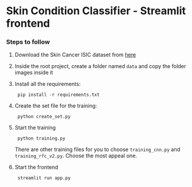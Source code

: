 # Skin Condition Classifier - Streamlit frontend

### Steps to follow
1. Download the Skin Cancer ISIC dataset from [here](https://www.kaggle.com/datasets/nodoubttome/skin-cancer9-classesisic)

2. Inside the root project, create a folder named `data` and copy the folder images inside it

3. Install all the requirements: 

        pip install -r requirements.txt

4. Create the set file for the training:

        python create_set.py


5. Start the training

        python training.py

    There are other training files for you to choose `training_cnn.py` and `training_rfc_v2.py`. Choose the most appeal one.

6. Start the frontend

        streamlit run app.py
